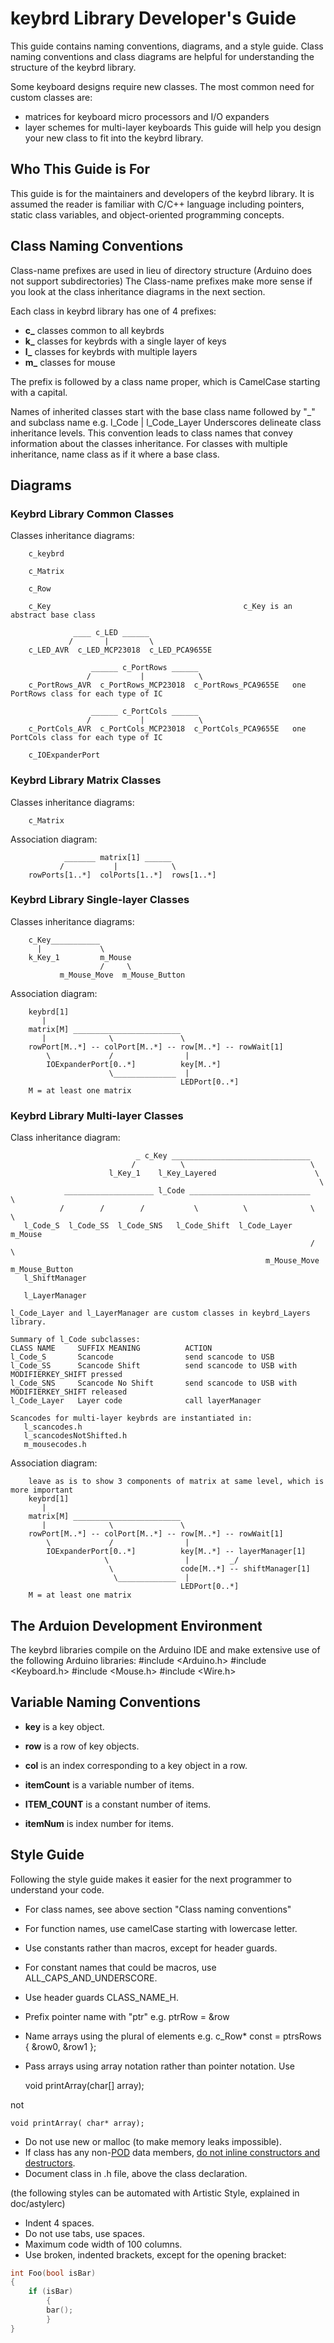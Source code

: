 keybrd Library Developer's Guide
================================
This guide contains naming conventions, diagrams, and a style guide.
Class naming conventions and class diagrams are helpful for understanding the structure of the keybrd library.

Some keyboard designs require new classes.  The most common need for custom classes are:
 * matrices for keyboard micro processors and I/O expanders
 * layer schemes for multi-layer keyboards
This guide will help you design your new class to fit into the keybrd library.

## Who This Guide is For
This guide is for the maintainers and developers of the keybrd library.
It is assumed the reader is familiar with C/C++ language including pointers, static class variables, and object-oriented programming concepts.

## Class Naming Conventions
Class-name prefixes are used in lieu of directory structure (Arduino does not support subdirectories)
The Class-name prefixes make more sense if you look at the class inheritance diagrams in the next section.

Each class in keybrd library has one of 4 prefixes:
* **c_** classes common to all keybrds
* **k_** classes for keybrds with a single layer of keys
* **l_** classes for keybrds with multiple layers
* **m_** classes for mouse

The prefix is followed by a class name proper, which is CamelCase starting with a capital.

Names of inherited classes start with the base class name followed by "_" and subclass name e.g.
	l_Code
	   |
	l_Code_Layer
Underscores delineate class inheritance levels.
This convention leads to class names that convey information about the classes inheritance.
For classes with multiple inheritance, name class as if it where a base class.

## Diagrams
### Keybrd Library Common Classes
Classes inheritance diagrams:
```
	c_keybrd

	c_Matrix

	c_Row
 
	c_Key                                           c_Key is an abstract base class

	          ____ c_LED ______
	         /       |         \
	c_LED_AVR  c_LED_MCP23018  c_LED_PCA9655E

	              ______ c_PortRows ______
	             /           |            \
	c_PortRows_AVR  c_PortRows_MCP23018  c_PortRows_PCA9655E   one PortRows class for each type of IC
 
	              ______ c_PortCols ______
	             /           |            \
	c_PortCols_AVR  c_PortCols_MCP23018  c_PortCols_PCA9655E   one PortCols class for each type of IC
 
	c_IOExpanderPort

```
### Keybrd Library Matrix Classes
Classes inheritance diagrams:
``` 
	c_Matrix
``` 
Association diagram:
``` 
	        _______ matrix[1] ______
	       /           |            \
	rowPorts[1..*]  colPorts[1..*]  rows[1..*]
``` 
### Keybrd Library Single-layer Classes
Classes inheritance diagrams:
``` 
	c_Key___________
	  |             \
	k_Key_1         m_Mouse
	                /     \
	       m_Mouse_Move  m_Mouse_Button
``` 
Association diagram:
``` 
	keybrd[1]
	   |
	matrix[M] ________________________
	   |              \               \
	rowPort[M..*] -- colPort[M..*] -- row[M..*] -- rowWait[1]
	    \             /                |
	    IOExpanderPort[0..*]          key[M..*]
	                  \______________  |
	                                  LEDPort[0..*]
	M = at least one matrix
``` 
### Keybrd Library Multi-layer Classes
Class inheritance diagram:
 ``` 
	                         _ c_Key _______________________________
	                        /          \                            \
	                   l_Key_1    l_Key_Layered                      \
	                                                                  \
	         ____________________ l_Code ___________________________   \
	        /        /        /           \          \              \   \
	l_Code_S  l_Code_SS  l_Code_SNS   l_Code_Shift  l_Code_Layer   m_Mouse
	                                                                /     \
	                                                      m_Mouse_Move  m_Mouse_Button
	l_ShiftManager

	l_LayerManager
 
l_Code_Layer and l_LayerManager are custom classes in keybrd_Layers library.
 
Summary of l_Code subclasses:
 CLASS NAME     SUFFIX MEANING          ACTION
 l_Code_S       Scancode                send scancode to USB
 l_Code_SS      Scancode Shift          send scancode to USB with MODIFIERKEY_SHIFT pressed
 l_Code_SNS     Scancode No Shift       send scancode to USB with MODIFIERKEY_SHIFT released
 l_Code_Layer   Layer code              call layerManager

Scancodes for multi-layer keybrds are instantiated in:
	l_scancodes.h
	l_scancodesNotShifted.h
	m_mousecodes.h
```
Association diagram:
``` todo, no: put classes next to each other?: rowPort & row, colPort & key, IOEpanderPort & LEDPort
    leave as is to show 3 components of matrix at same level, which is more important
	keybrd[1]
	   |
	matrix[M] ________________________
	   |              \               \
	rowPort[M..*] -- colPort[M..*] -- row[M..*] -- rowWait[1]
	    \             /                |
	    IOExpanderPort[0..*]          key[M..*] -- layerManager[1]
	                 \                 |         _/
	                  \               code[M..*] -- shiftManager[1]
	                   \_____________  |
	                                  LEDPort[0..*]
	M = at least one matrix
``` 

## The Arduion Development Environment
The keybrd libraries compile on the Arduino IDE and make extensive use of the following Arduino libraries:
    #include <Arduino.h>
    #include <Keyboard.h>
    #include <Mouse.h>
    #include <Wire.h>

## Variable Naming Conventions
* **key** is a key object.
* **row** is a row of key objects.
* **col** is an index corresponding to a key object in a row.

* **itemCount** is a variable number of items.
* **ITEM_COUNT** is a constant number of items.
* **itemNum** is index number for items.

## Style Guide
Following the style guide makes it easier for the next programmer to understand your code.
* For class names, see above section "Class naming conventions"
* For function names, use camelCase starting with lowercase letter.
* Use constants rather than macros, except for header guards.
* For constant names that could be macros, use ALL_CAPS_AND_UNDERSCORE.
* Use header guards CLASS_NAME_H.
* Prefix pointer name with "ptr" e.g. ptrRow =  &row
* Name arrays using the plural of elements e.g. c_Row* const = ptrsRows { &row0,  &row1 };
* Pass arrays using array notation rather than pointer notation.  Use

    void printArray(char[] array);

not

    void printArray( char* array);

* Do not use new or malloc (to make memory leaks impossible).
* If class has any non-[POD](http://en.wikipedia.org/wiki/Plain_old_data_structure) data members, [do not inline constructors and destructors](http://www.chromium.org/developers/coding-style/cpp-dos-and-donts).
* Document class in .h file, above the class declaration.

(the following styles can be automated with Artistic Style, explained in doc/astylerc)
* Indent 4 spaces.
* Do not use tabs, use spaces.
* Maximum code width of 100 columns.
* Use broken, indented brackets, except for the opening bracket:
```cpp
int Foo(bool isBar) 
{
    if (isBar)
        {
        bar();
        }
}
```

